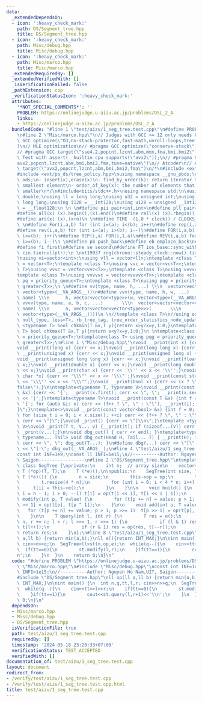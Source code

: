 ```yaml
---
data:
  _extendedDependsOn:
  - icon: ':heavy_check_mark:'
    path: DS/Segment_tree.hpp
    title: DS/Segment_tree.hpp
  - icon: ':heavy_check_mark:'
    path: Misc/debug.hpp
    title: Misc/debug.hpp
  - icon: ':heavy_check_mark:'
    path: Misc/marco.hpp
    title: Misc/marco.hpp
  _extendedRequiredBy: []
  _extendedVerifiedWith: []
  _isVerificationFailed: false
  _pathExtension: cpp
  _verificationStatusIcon: ':heavy_check_mark:'
  attributes:
    '*NOT_SPECIAL_COMMENTS*': ''
    PROBLEM: https://onlinejudge.u-aizu.ac.jp/problems/DSL_2_A
    links:
    - https://onlinejudge.u-aizu.ac.jp/problems/DSL_2_A
  bundledCode: "#line 1 \"test/aizu/1_seg_tree.test.cpp\"\n#define PROBLEM \"https://onlinejudge.u-aizu.ac.jp/problems/DSL_2_A\"\
    \n#line 2 \"Misc/marco.hpp\"\n// Judges with GCC >= 12 only needs Ofast\n// #pragma\
    \ GCC optimize(\"O3,no-stack-protector,fast-math,unroll-loops,tree-vectorize\"\
    )\n// MLE optimization\n// #pragma GCC optimize(\"conserve-stack\")\n// Old judges\n\
    // #pragma GCC target(\"sse4.2,popcnt,lzcnt,abm,mmx,fma,bmi,bmi2\")\n// New judges.\
    \ Test with assert(__builtin_cpu_supports(\"avx2\"));\n// #pragma GCC target(\"\
    avx2,popcnt,lzcnt,abm,bmi,bmi2,fma,tune=native\")\n// Atcoder\n// #pragma GCC\
    \ target(\"avx2,popcnt,lzcnt,abm,bmi,bmi2,fma\")\n/*\n#include <ext/pb_ds/assoc_container.hpp>\n\
    #include <ext/pb_ds/tree_policy.hpp>\nusing namespace __gnu_pbds;\ntypedef tree<int,null_type,less<int>,rb_tree_tag,tree_order_statistics_node_update>\
    \ ods;\n- insert(x),erase(x)\n- find_by_order(k): return iterator to the k-th\
    \ smallest element\n- order_of_key(x): the number of elements that are strictly\
    \ smaller\n*/\n#include<bits/stdc++.h>\nusing namespace std;\n\nusing ld = long\
    \ double;\nusing ll = long long;\nusing u32 = unsigned int;\nusing u64 = unsigned\
    \ long long;\nusing i128 = __int128;\nusing u128 = unsigned __int128;\nusing f128\
    \ = __float128;\n \n \n#define pii pair<int,int>\n#define pll pair<ll,ll>\n \n\
    #define all(x) (x).begin(),(x).end()\n#define rall(x) (x).rbegin(),(x).rend()\n\
    #define ars(x) (x),(x+n)\n \n#define TIME  (1.0 * clock() / CLOCKS_PER_SEC)\n\
    \ \n#define For(i,a,b) for (int i=(a); i<(b); i++)\n#define rep(i,a) For(i,0,a)\n\
    #define rev(i,a,b) for (int i=(a); i>(b); i--)\n#define FOR(i,a,b) for (int i=(a);\
    \ i<=(b); i++)\n#define REP(i,a) FOR(i,1,a)\n#define REV(i,a,b) for (int i=(a);\
    \ i>=(b); i--)\n \n#define pb push_back\n#define eb emplace_back\n#define mp make_pair\n\
    #define fi first\n#define se second\n#define FT ios_base::sync_with_stdio(false);\
    \ cin.tie(nullptr);\n \nmt19937 rng(chrono::steady_clock::now().time_since_epoch().count());\n\
    \nusing vi=vector<int>;\nusing vll = vector<ll>;\ntemplate <class T>\nusing vc\
    \ = vector<T>;\ntemplate <class T>\nusing vvc = vector<vc<T>>;\ntemplate <class\
    \ T>\nusing vvvc = vector<vvc<T>>;\ntemplate <class T>\nusing vvvvc = vector<vvvc<T>>;\n\
    template <class T>\nusing vvvvvc = vector<vvvvc<T>>;\ntemplate <class T>\nusing\
    \ pq = priority_queue<T>;\ntemplate <class T>\nusing pqg = priority_queue<T, vector<T>,\
    \ greater<T>>;\n \n#define vv(type, name, h, ...) \\\n  vector<vector<type>> name(h,\
    \ vector<type>(__VA_ARGS__))\n#define vvv(type, name, h, w, ...)   \\\n  vector<vector<vector<type>>>\
    \ name( \\\n      h, vector<vector<type>>(w, vector<type>(__VA_ARGS__)))\n#define\
    \ vvvv(type, name, a, b, c, ...)       \\\n  vector<vector<vector<vector<type>>>>\
    \ name( \\\n      a, vector<vector<vector<type>>>(       \\\n             b, vector<vector<type>>(c,\
    \ vector<type>(__VA_ARGS__))))\n \n//template <class T>\n//using ods =\n//   tree<T,\
    \ null_type, less<T>, rb_tree_tag, tree_order_statistics_node_update>;\n \ntemplate\
    \ <typename T> bool chkmin(T &x,T y){return x>y?x=y,1:0;}\ntemplate <typename\
    \ T> bool chkmax(T &x,T y){return x<y?x=y,1:0;}\n \ntemplate<class T> using pq\
    \ = priority_queue<T>;\ntemplate<class T> using pqg = priority_queue<T, vector<T>,\
    \ greater<T>>;\n#line 1 \"Misc/debug.hpp\"\nvoid __print(int x) {cerr << x;}\n\
    void __print(long x) {cerr << x;}\nvoid __print(long long x) {cerr << x;}\nvoid\
    \ __print(unsigned x) {cerr << x;}\nvoid __print(unsigned long x) {cerr << x;}\n\
    void __print(unsigned long long x) {cerr << x;}\nvoid __print(float x) {cerr <<\
    \ x;}\nvoid __print(double x) {cerr << x;}\nvoid __print(long double x) {cerr\
    \ << x;}\nvoid __print(char x) {cerr << '\\'' << x << '\\'';}\nvoid __print(const\
    \ char *x) {cerr << '\\\"' << x << '\\\"';}\nvoid __print(const string &x) {cerr\
    \ << '\\\"' << x << '\\\"';}\nvoid __print(bool x) {cerr << (x ? \"true\" : \"\
    false\");}\n\ntemplate<typename T, typename V>\nvoid __print(const pair<T, V>\
    \ &x) {cerr << '{'; __print(x.first); cerr << \", \"; __print(x.second); cerr\
    \ << '}';}\ntemplate<typename T>\nvoid __print(const T &x) {int f = 0; cerr <<\
    \ '{'; for (auto &i: x) cerr << (f++ ? \", \" : \"\"), __print(i); cerr << \"\
    }\";}\ntemplate<>\nvoid __print(const vector<bool> &x) {int f = 0; cerr << '{';\
    \ for (size_t i = 0; i < x.size(); ++i) cerr << (f++ ? \", \" : \"\"), __print(x[i]);\
    \ cerr << \"}\";}\nvoid _print() {cerr << \"]\\n\";}\ntemplate <typename T, typename...\
    \ V>\nvoid _print(T t, V... v) {__print(t); if (sizeof...(v)) cerr << \", \";\
    \ _print(v...);}\n\nvoid dbg_out() { cerr << endl; }\ntemplate<typename Head,\
    \ typename... Tail> void dbg_out(Head H, Tail... T) { __print(H); if (sizeof...(T))\
    \ cerr << \", \"; dbg_out(T...); }\n#define dbg(...) cerr << \"[\" << #__VA_ARGS__\
    \ << \"]:\"; dbg_out(__VA_ARGS__);\n#line 4 \"test/aizu/1_seg_tree.test.cpp\"\n\
    const int INF=1e9;\nconst ll INFI=1e15;\n//----------Author: Nguyen Ho Nam,UIT,\
    \ Saigon-----------------\n#line 2 \"DS/Segment_tree.hpp\"\ntemplate <class T>\
    \ class SegTree {\nprivate:\n    int n;  // array size\n    vector<T> t;\n   \
    \ T (*op)(T, T);\n    T (*e)();\n\npublic:\n    SegTree(int size, T (*op)(T, T),\
    \ T (*e)()) {\n        n = size;\n        this->op = op;\n        this->e = e;\n\
    \        t.resize(4 * n);\n        for (int i = 0; i < 4 * n; i++) {\n       \
    \     t[i] = this->e();\n        }\n    }\n\n    void build() {\n        for (int\
    \ i = n - 1; i > 0; --i) t[i] = op(t[i << 1], t[i << 1 | 1]);\n    }\n\n    void\
    \ modify(int p, T value) {\n        for (t[p += n] = value; p > 1; p >>= 1)  t[p\
    \ >> 1] = op(t[p], t[p ^ 1]);\n    }\n\n    void add(int p, T value) {\n     \
    \   for (t[p += n] += value; p > 1; p >>= 1)  t[p >> 1] = op(t[p], t[p ^ 1]);\n\
    \    }\n\n    T query(int l, int r) {\n        T res = e();\n        for (l +=\
    \ n, r += n; l < r; l >>= 1, r >>= 1) {\n            if (l & 1) res = op(res,\
    \ t[l++]);\n            if (r & 1) res = op(res, t[--r]);\n        }\n       \
    \ return res;\n    }\n};\n#line 8 \"test/aizu/1_seg_tree.test.cpp\"\nll op(ll\
    \ a,ll b) {return min(a,b);}\nll e(){return INT_MAX;}\n\nint main() {\n  int n,q,tt,l,r;\
    \ cin>>n>>q;\n  SegTree<ll>st(n,op,e);\n  while(q--){\n    cin>>tt>>l>>r;\n  \
    \  if(tt==0){\n        st.modify(l,r);\n    }if(tt==1){\n        cout<<st.query(l,r+1)<<'\\\
    n';\n    }\n  }\n    return 0;\n}\n"
  code: "#define PROBLEM \"https://onlinejudge.u-aizu.ac.jp/problems/DSL_2_A\"\n#include\
    \ \"Misc/marco.hpp\"\n#include \"Misc/debug.hpp\"\nconst int INF=1e9;\nconst ll\
    \ INFI=1e15;\n//----------Author: Nguyen Ho Nam,UIT, Saigon-----------------\n\
    #include \"DS/Segment_tree.hpp\"\nll op(ll a,ll b) {return min(a,b);}\nll e(){return\
    \ INT_MAX;}\n\nint main() {\n  int n,q,tt,l,r; cin>>n>>q;\n  SegTree<ll>st(n,op,e);\n\
    \  while(q--){\n    cin>>tt>>l>>r;\n    if(tt==0){\n        st.modify(l,r);\n\
    \    }if(tt==1){\n        cout<<st.query(l,r+1)<<'\\n';\n    }\n  }\n    return\
    \ 0;\n}\n"
  dependsOn:
  - Misc/marco.hpp
  - Misc/debug.hpp
  - DS/Segment_tree.hpp
  isVerificationFile: true
  path: test/aizu/1_seg_tree.test.cpp
  requiredBy: []
  timestamp: '2024-05-18 23:20:33+07:00'
  verificationStatus: TEST_ACCEPTED
  verifiedWith: []
documentation_of: test/aizu/1_seg_tree.test.cpp
layout: document
redirect_from:
- /verify/test/aizu/1_seg_tree.test.cpp
- /verify/test/aizu/1_seg_tree.test.cpp.html
title: test/aizu/1_seg_tree.test.cpp
---
```

